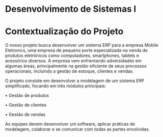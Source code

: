# Desenvolvimento de Sistemas I

# Contextualização do Projeto

O nosso projeto busca desenvolver um sistema ERP para a empresa Mobile Eletronics, uma empresa de pequeno porte especializada na venda de produtos
eletrônicos como computadores, smartphones, tablets e acessórios diversos. A empresa vem enfrentando adversidades em algumas áreas, principalmente na gestão eficiente de seus processos
operacionais, incluindo a gestão de estoque, clientes e vendas.

O projeto consiste em desenvolver a modelagem de um sistema ERP simplificado, focando
em três módulos principais:

  • Gestão de produtos
  
  • Gestão de clientes
  
  • Gestão de vendas
  
  
As equipes devem desenvolver um software, aplicar práticas de modelagem, colaborar e se comunicar com todas as partes envolvidas.
